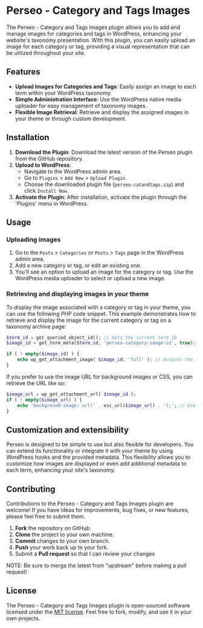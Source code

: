 # Perseo - Category and Tags Images

The Perseo - Category and Tags Images plugin allows you to add and manage images for categories and tags in WordPress, enhancing your website's taxonomy presentation. With this plugin, you can easily upload an image for each category or tag, providing a visual representation that can be utilized throughout your site.

## Features

- **Upload Images for Categories and Tags**: Easily assign an image to each term within your WordPress taxonomy.
- **Simple Administration Interface**: Use the WordPress native media uploader for easy management of taxonomy images.
- **Flexible Image Retrieval**: Retrieve and display the assigned images in your theme or through custom development.

## Installation

1. **Download the Plugin**: Download the latest version of the Perseo plugin from the GitHub repository.
2. **Upload to WordPress**:
   - Navigate to the WordPress admin area.
   - Go to `Plugins` > `Add New` > `Upload Plugin`.
   - Choose the downloaded plugin file (`perseo-catandtags.zip`) and click `Install Now`.
3. **Activate the Plugin**: After installation, activate the plugin through the 'Plugins' menu in WordPress.

## Usage

### Uploading images

1. Go to the `Posts` > `Categories` or `Posts` > `Tags` page in the WordPress admin area.
2. Add a new category or tag, or edit an existing one.
3. You'll see an option to upload an image for the category or tag. Use the WordPress media uploader to select or upload a new image.

### Retrieving and displaying images in your theme

To display the image associated with a category or tag in your theme, you can use the following PHP code snippet. This example demonstrates how to retrieve and display the image for the current category or tag on a taxonomy archive page:

```php
$term_id = get_queried_object_id(); // Gets the current term ID
$image_id = get_term_meta($term_id, 'perseo-category-image-id', true); // Replace 'perseo-category-image-id' with your actual meta key

if ( ! empty($image_id) ) {
    echo wp_get_attachment_image( $image_id, 'full' ); // Outputs the image HTML. Replace 'full' with any registered image size.
}
```

If you prefer to use the image URL for background images or CSS, you can retrieve the URL like so:

```php
$image_url = wp_get_attachment_url( $image_id );
if ( ! empty($image_url) ) {
    echo 'background-image: url(' . esc_url($image_url) . ');'; // Use this in an inline style attribute, for example
}
```

## Customization and extensibility

Perseo is designed to be simple to use but also flexible for developers. You can extend its functionality or integrate it with your theme by using WordPress hooks and the provided metadata. This flexibility allows you to customize how images are displayed or even add additional metadata to each term, enhancing your site's taxonomy.

## Contributing

Contributions to the Perseo - Category and Tags Images plugin are welcome! If you have ideas for improvements, bug fixes, or new features, please feel free to submit them.

1. **Fork** the repository on GitHub.
2. **Clone** the project to your own machine.
3. **Commit** changes to your own branch.
4. **Push** your work back up to your fork.
5. Submit a **Pull request** so that I can review your changes

NOTE: Be sure to merge the latest from "upstream" before making a pull request!

## License

The Perseo - Category and Tags Images plugin is open-sourced software licensed under the [MIT license](https://opensource.org/licenses/MIT). Feel free to fork, modify, and use it in your own projects.



